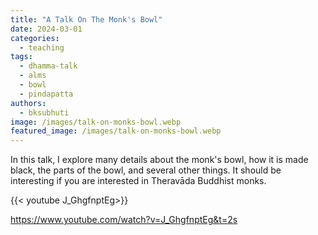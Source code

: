 ```yaml
---
title: "A Talk On The Monk's Bowl"
date: 2024-03-01
categories: 
  - teaching
tags: 
  - dhamma-talk
  - alms
  - bowl
  - pindapatta
authors: 
  - bksubhuti
image: /images/talk-on-monks-bowl.webp
featured_image: /images/talk-on-monks-bowl.webp
---
```


In this talk, I explore many details about the monk's bowl, how it is made black, the parts of the bowl, and several other things.  It should be interesting if you are interested in Theravāda Buddhist monks.


{{< youtube J_GhgfnptEg>}}

https://www.youtube.com/watch?v=J_GhgfnptEg&t=2s
